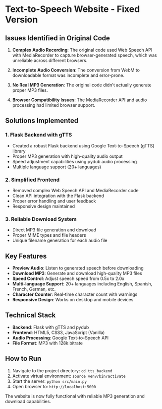 # Text-to-Speech Website - Fixed Version

## Issues Identified in Original Code

1. **Complex Audio Recording**: The original code used Web Speech API with MediaRecorder to capture browser-generated speech, which was unreliable across different browsers.

2. **Incomplete Audio Conversion**: The conversion from WebM to downloadable format was incomplete and error-prone.

3. **No Real MP3 Generation**: The original code didn't actually generate proper MP3 files.

4. **Browser Compatibility Issues**: The MediaRecorder API and audio processing had limited browser support.

## Solutions Implemented

### 1. Flask Backend with gTTS
- Created a robust Flask backend using Google Text-to-Speech (gTTS) library
- Proper MP3 generation with high-quality audio output
- Speed adjustment capabilities using pydub audio processing
- Multiple language support (20+ languages)

### 2. Simplified Frontend
- Removed complex Web Speech API and MediaRecorder code
- Clean API integration with the Flask backend
- Proper error handling and user feedback
- Responsive design maintained

### 3. Reliable Download System
- Direct MP3 file generation and download
- Proper MIME types and file headers
- Unique filename generation for each audio file

## Key Features

- **Preview Audio**: Listen to generated speech before downloading
- **Download MP3**: Generate and download high-quality MP3 files
- **Speed Control**: Adjust speech speed from 0.5x to 2.0x
- **Multi-language Support**: 20+ languages including English, Spanish, French, German, etc.
- **Character Counter**: Real-time character count with warnings
- **Responsive Design**: Works on desktop and mobile devices

## Technical Stack

- **Backend**: Flask with gTTS and pydub
- **Frontend**: HTML5, CSS3, JavaScript (Vanilla)
- **Audio Processing**: Google Text-to-Speech API
- **File Format**: MP3 with 128k bitrate

## How to Run

1. Navigate to the project directory: `cd tts_backend`
2. Activate virtual environment: `source venv/bin/activate`
3. Start the server: `python src/main.py`
4. Open browser to: `http://localhost:5000`

The website is now fully functional with reliable MP3 generation and download capabilities.

